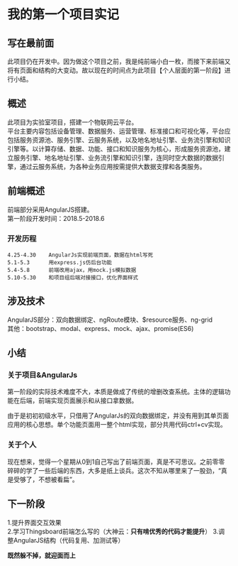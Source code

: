 # 我的第一个项目实记
## 写在最前面
此项目仍在开发中。因为做这个项目之前，我是纯前端小白一枚，而接下来前端又将有页面和结构的大变动。故以现在的时间点为此项目【个人层面的第一阶段】进行小结。  
## 概述
此项目为实验室项目，搭建一个物联网云平台。  
平台主要内容包括设备管理、数据服务、运营管理、标准接口和可视化等，平台应包括服务资源池、服务引擎、云服务系统，以及地名地址引擎、业务流引擎和知识引擎等。以计算存储、数据、功能、接口和知识服务为核心，形成服务资源池，建立服务引擎、地名地址引擎、业务流引擎和知识引擎，连同时空大数据的数据引擎，通过云服务系统，为各种业务应用按需提供大数据支撑和各类服务。  
## 前端概述
前端部分采用AngularJS搭建。  
第一阶段开发时间：2018.5-2018.6  
### 开发历程
	4.25-4.30    AngularJs实现前端页面，数据在html写死    
	5.1-5.3      用express.js仿后台功能  
	5.4-5.8      前端改用ajax，用mock.js模拟数据  
	5.10-5.30    和项目组后端对接接口，优化界面样式  
## 涉及技术
AngularJS部分：双向数据绑定、ngRoute模块、$resource服务、ng-grid  
其他：bootstrap、modal、express、mock、ajax、promise(ES6)  
## 小结
### 关于项目&AngularJs
第一阶段的实际技术难度不大，本质是做成了传统的增删改查系统。主体的逻辑功能在后端，前端实现页面展示和从接口拿数据。  

由于是初初初级水平，只借用了AngularJs的双向数据绑定，并没有用到其单页面应用的核心思想。单个功能页面用一整个html实现，部分共用代码ctrl+cv实现。
### 关于个人
现在想来，觉得一个星期从0到1自己写出了前端页面，真是不可思议。之前零零碎碎的学了一些后端的东西，大多是纸上谈兵。这次不知从哪里来了一股劲，“真是受够了，不想被看扁”。  
## 下一阶段
1.提升界面交互效果  
2.学习Thingsboard前端怎么写的（大神云：**只有啃优秀的代码才能提升**） 
3.调整AngularJS结构（代码复用、加测试等）  

**既然躲不掉，就迎面而上**